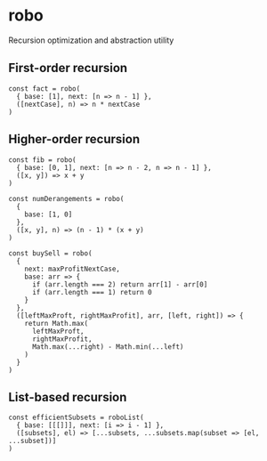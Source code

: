 # robo
Recursion optimization and abstraction utility
## First-order recursion
```
const fact = robo(
  { base: [1], next: [n => n - 1] },
  ([nextCase], n) => n * nextCase
)
```


## Higher-order recursion
```
const fib = robo(
  { base: [0, 1], next: [n => n - 2, n => n - 1] },
  ([x, y]) => x + y
)
```

```
const numDerangements = robo(
  {
    base: [1, 0]
  },
  ([x, y], n) => (n - 1) * (x + y)
)
```

```
const buySell = robo(
  {
    next: maxProfitNextCase,
    base: arr => {
      if (arr.length === 2) return arr[1] - arr[0]
      if (arr.length === 1) return 0
    }
  },
  ([leftMaxProft, rightMaxProfit], arr, [left, right]) => {
    return Math.max(
      leftMaxProft,
      rightMaxProfit,
      Math.max(...right) - Math.min(...left)
    )
  }
)
```
## List-based recursion
```
const efficientSubsets = roboList(
  { base: [[[]]], next: [i => i - 1] },
  ([subsets], el) => [...subsets, ...subsets.map(subset => [el, ...subset])]
)
```


